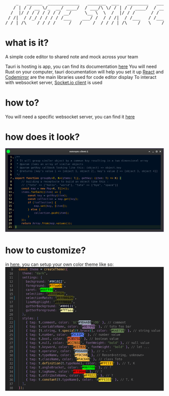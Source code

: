 <pre>
    _   ______  ____________   _______  ___   ________   ________    ___________   ________
   / | / / __ \/_  __/ ____/  / ___/\ \/ / | / / ____/  / ____/ /   /  _/ ____/ | / /_  __/
  /  |/ / / / / / / / __/     \__ \  \  /  |/ / /      / /   / /    / // __/ /  |/ / / /   
 / /|  / /_/ / / / / /___    ___/ /  / / /|  / /___   / /___/ /____/ // /___/ /|  / / /    
/_/ |_/\____/ /_/ /_____/   /____/  /_/_/ |_/\____/   \____/_____/___/_____/_/ |_/ /_/                               
</pre>

# what is it?

A simple code editor to shared note and mock across your team

Tauri is hosting is app, you can find its documentation [here](https://tauri.app/v1/guides/getting-started/setup)
You will need Rust on your computer, tauri documentation will help you set it up
[React](https://react.dev/) and [Codemirror](https://codemirror.net/) are the main libraries used for code editor display
To interact with websocket server, [Socket.io client](https://socket.io/) is used

# how to?

You will need a specific websocket server, you can find it [here](https://github.com/Armoredbrain/notesync-server)

# how does it look?

![example-2](./assets/example-2.png)

# how to customize?

in [here](./src/Editor.tsx), you can setup your own color theme like so:
![custom-theme](./assets/theme-custom.png)
